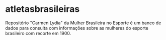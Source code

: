 # atletasbrasileiras
Repositório "Carmen Lydia" da Mulher Brasileira no Esporte é um banco de dados para consulta com informações sobre as mulheres do esporte brasileiro com recorte em 1900.
